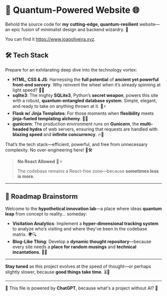 # 🚀 **Quantum-Powered Website** 🌐

Behold the source code for **my** **cutting-edge, quantum-resilient** website—an epic fusion of minimalist design and backend wizardry. 🌟

You can find it https://www.joaooliveira.xyz.

## **🛠️ Tech Stack**

Prepare for an exhilarating deep dive into the technology vortex:

- **HTML, CSS & JS**: Harnessing the **full potential** of **ancient yet powerful front-end sorcery**. Why reinvent the wheel when it’s already spinning at light speed? 🛞✨
- **sqlite3**: The mighty **SQLite3**, Python’s **secret weapon**, powers this site with a robust, **quantum-entangled database system**. Simple, elegant, and ready to take on anything thrown at it. 🧩⚡
- **Flask w/ Jinja Templates**: For those moments when **flexibility** meets **jinja-fueled templating alchemy**. 🧪🔧
- **gunicorn**: The production environment runs on **Gunicorn**, the **multi-headed hydra** of web servers, ensuring that requests are handled with **blazing speed** and **infinite concurrency**. 🔥🦄

That’s the tech stack—efficient, powerful, and free from unnecessary complexity. No over-engineering here! 🚫🛠️

> **No React Allowed** 🚫⚛️
>
> The codebase remains a React-free zone—because **sometimes less is more**.

---

## **🔮 Roadmap Brainstorm**

Welcome to the **hypothetical innovation lab**—a place where ideas **quantum leap** from concept to reality… someday:

- **Visitation Analytics**: Implement a **hyper-dimensional tracking system** to analyze who’s visiting and where they’ve been in the codebase matrix. 🌍🔍
- **Blog-Like Thing**: Develop a **dynamic thought repository**—because every site needs a **place for random musings** and **technical incantations**. 📝✨

---

**Stay tuned** as this project evolves at the speed of thought—or perhaps slightly slower, because **good things take time**. ⏳🌟

---

🤖 This file is powered by **ChatGPT**, because what's a project without AI? 🤖
